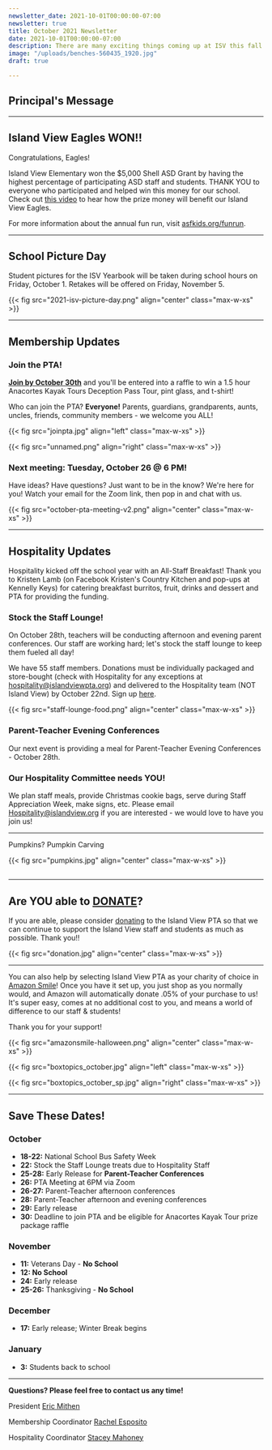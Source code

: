 ```yaml
---
newsletter_date: 2021-10-01T00:00:00-07:00
newsletter: true
title: October 2021 Newsletter
date: 2021-10-01T00:00:00-07:00
description: There are many exciting things coming up at ISV this fall!
image: "/uploads/benches-560435_1920.jpg"
draft: true

---
```

## Principal's Message

***

## Island View Eagles WON!!

Congratulations, Eagles! 

Island View Elementary won the $5,000 Shell ASD Grant by having the highest percentage of participating ASD staff and students. THANK YOU to everyone who participated and helped win this money for our school. Check out [this video](https://youtu.be/lQy29kaoAT8) to hear how the prize money will benefit our Island View Eagles.

For more information about the annual fun run, visit [asfkids.org/funrun](http://asfkids.org/funrun).

***

## School Picture Day

Student pictures for the ISV Yearbook will be taken during school hours on Friday, October 1. Retakes will be offered on Friday, November 5.

{{< fig src="2021-isv-picture-day.png" align="center" class="max-w-xs" >}}

***

## Membership Updates

### Join the PTA!

[**Join by October 30th**](https://www.islandviewpta.org/membership) and you'll be entered into a raffle to win a 1.5 hour Anacortes Kayak Tours Deception Pass Tour, pint glass, and t-shirt!

Who can join the PTA? **Everyone!** Parents, guardians, grandparents, aunts, uncles, friends, community members - we welcome you ALL!

{{< fig src="joinpta.jpg" align="left" class="max-w-xs" >}}

{{< fig src="unnamed.png" align="right" class="max-w-xs" >}}

### Next meeting: Tuesday, October 26 @ 6 PM!

Have ideas? Have questions? Just want to be in the know? We're here for you! Watch your email for the Zoom link, then pop in and chat with us.

{{< fig src="october-pta-meeting-v2.png" align="center" class="max-w-xs" >}}

***

## Hospitality Updates

Hospitality kicked off the school year with an All-Staff Breakfast! Thank you to Kristen Lamb (on Facebook Kristen's Country Kitchen and pop-ups at Kennelly Keys) for catering breakfast burritos, fruit, drinks and dessert and PTA for providing the funding. 

### Stock the Staff Lounge! 

On October 28th, teachers will be conducting afternoon and evening parent conferences. Our staff are working hard; let's stock the staff lounge to keep them fueled all day! 

We have 55 staff members. Donations must be individually packaged and store-bought (check with Hospitality for any exceptions at [hospitality@islandviewpta.org](mailto:hospitality@islandviewpta.org)) and delivered to the Hospitality team (NOT Island View) by October 22nd. Sign up [here](https://www.signupgenius.com/go/10c0d44aead2da3f58-stock).

{{< fig src="staff-lounge-food.png" align="center" class="max-w-xs" >}}

### Parent-Teacher Evening Conferences

Our next event is providing a meal for Parent-Teacher Evening Conferences - October 28th.

### Our Hospitality Committee needs YOU! 

We plan staff meals, provide Christmas cookie bags, serve during Staff Appreciation Week, make signs, etc. Please email [Hospitality@islandview.org](mailto:Hospitality@islandview.org) if you are interested - we would love to have you join us!

***

Pumpkins? Pumpkin Carving

{{< fig src="pumpkins.jpg" align="center" class="max-w-xs" >}}

## 

***

## Are YOU able to [**DONATE**](https://www.islandviewpta.org/donate)?

If you are able, please consider [donating](https://www.islandviewpta.org/donate) to the Island View PTA so that we can continue to support the Island View staff and students as much as possible. Thank you!!

{{< fig src="donation.jpg" align="center" class="max-w-xs" >}}

***

You can also help by selecting Island View PTA as your charity of choice in [Amazon Smile](https://smile.amazon.com "Amazon Smile")! Once you have it set up, you just shop as you normally would, and Amazon will automatically donate .05% of your purchase to us! It's super easy, comes at no additional cost to you, and means a world of difference to our staff & students! 

Thank you for your support!

{{< fig src="amazonsmile-halloween.png" align="center" class="max-w-xs" >}}

{{< fig src="boxtopics_october.jpg" align="left" class="max-w-xs" >}}

{{< fig src="boxtopics_october_sp.jpg" align="right" class="max-w-xs" >}}

***

## Save These Dates!

### October

* **18-22:** National School Bus Safety Week
* **22:** Stock the Staff Lounge treats due to Hospitality Staff
* **25-28:**  Early Release for **Parent-Teacher Conferences**
* **26:**  PTA Meeting at 6PM via Zoom
* **26-27:** Parent-Teacher afternoon conferences
* **28:** Parent-Teacher afternoon and evening conferences
* **29:** Early release
* **30:** Deadline to join PTA and be eligible for Anacortes Kayak Tour prize package raffle

### November

* **11:**  Veterans Day - **No School**
* **12: No School**
* **24:**  Early release
* **25-26:**  Thanksgiving - **No School**

### December

* **17:**  Early release; Winter Break begins

### January

* **3:**  Students back to school

***

**Questions? Please feel free to contact us any time!**

President [Eric Mithen](president@islandviewpta.org)

Membership Coordinator [Rachel Esposito](membership@islandviewpta.org)

Hospitality Coordinator [Stacey Mahoney](stacey.a.mahoney@gmail.com)